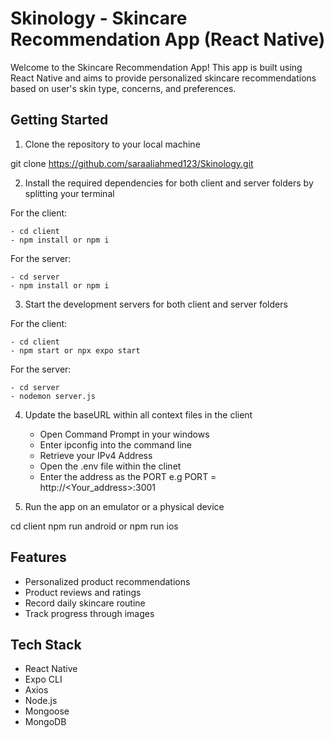 # Skinology - Skincare Recommendation App (React Native)

Welcome to the Skincare Recommendation App! This app is built using React Native and aims to provide personalized skincare recommendations based on user's skin type, concerns, and preferences.

## Getting Started

1. Clone the repository to your local machine

git clone https://github.com/saraaliahmed123/Skinology.git

2. Install the required dependencies for both client and server folders by splitting your terminal 

For the client:

    - cd client
    - npm install or npm i

For the server:

    - cd server
    - npm install or npm i

3. Start the development servers for both client and server folders

For the client:

    - cd client
    - npm start or npx expo start

For the server:

    - cd server
    - nodemon server.js

4. Update the baseURL within all context files in the client

    - Open Command Prompt in your windows
    - Enter ipconfig into the command line
    - Retrieve your IPv4 Address
    - Open the .env file within the clinet
    - Enter the address as the PORT
        e.g PORT = http://<Your_address>:3001

5. Run the app on an emulator or a physical device

cd client
npm run android or npm run ios

## Features

- Personalized product recommendations
- Product reviews and ratings
- Record daily skincare routine
- Track progress through images

## Tech Stack

- React Native
- Expo CLI
- Axios
- Node.js
- Mongoose
- MongoDB
